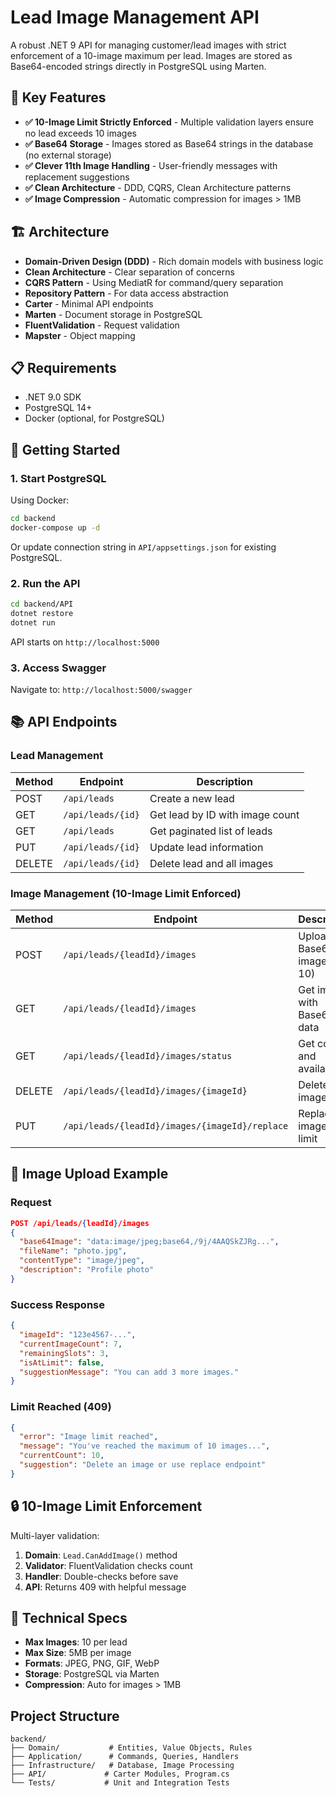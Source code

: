 # Lead Image Management API

A robust .NET 9 API for managing customer/lead images with strict enforcement of a 10-image maximum per lead. Images are stored as Base64-encoded strings directly in PostgreSQL using Marten.

## 🎯 Key Features

- **✅ 10-Image Limit Strictly Enforced** - Multiple validation layers ensure no lead exceeds 10 images
- **✅ Base64 Storage** - Images stored as Base64 strings in the database (no external storage)
- **✅ Clever 11th Image Handling** - User-friendly messages with replacement suggestions
- **✅ Clean Architecture** - DDD, CQRS, Clean Architecture patterns
- **✅ Image Compression** - Automatic compression for images > 1MB

## 🏗️ Architecture

- **Domain-Driven Design (DDD)** - Rich domain models with business logic
- **Clean Architecture** - Clear separation of concerns
- **CQRS Pattern** - Using MediatR for command/query separation
- **Repository Pattern** - For data access abstraction
- **Carter** - Minimal API endpoints
- **Marten** - Document storage in PostgreSQL
- **FluentValidation** - Request validation
- **Mapster** - Object mapping

## 📋 Requirements

- .NET 9.0 SDK
- PostgreSQL 14+
- Docker (optional, for PostgreSQL)

## 🚀 Getting Started

### 1. Start PostgreSQL

Using Docker:
```bash
cd backend
docker-compose up -d
```

Or update connection string in `API/appsettings.json` for existing PostgreSQL.

### 2. Run the API

```bash
cd backend/API
dotnet restore
dotnet run
```

API starts on `http://localhost:5000`

### 3. Access Swagger

Navigate to: `http://localhost:5000/swagger`

## 📚 API Endpoints

### Lead Management

| Method | Endpoint | Description |
|--------|----------|-------------|
| POST | `/api/leads` | Create a new lead |
| GET | `/api/leads/{id}` | Get lead by ID with image count |
| GET | `/api/leads` | Get paginated list of leads |
| PUT | `/api/leads/{id}` | Update lead information |
| DELETE | `/api/leads/{id}` | Delete lead and all images |

### Image Management (10-Image Limit Enforced)

| Method | Endpoint | Description |
|--------|----------|-------------|
| POST | `/api/leads/{leadId}/images` | Upload Base64 image (max 10) |
| GET | `/api/leads/{leadId}/images` | Get images with Base64 data |
| GET | `/api/leads/{leadId}/images/status` | Get count and availability |
| DELETE | `/api/leads/{leadId}/images/{imageId}` | Delete an image |
| PUT | `/api/leads/{leadId}/images/{imageId}/replace` | Replace image at limit |

## 📸 Image Upload Example

### Request
```json
POST /api/leads/{leadId}/images
{
  "base64Image": "data:image/jpeg;base64,/9j/4AAQSkZJRg...",
  "fileName": "photo.jpg",
  "contentType": "image/jpeg",
  "description": "Profile photo"
}
```

### Success Response
```json
{
  "imageId": "123e4567-...",
  "currentImageCount": 7,
  "remainingSlots": 3,
  "isAtLimit": false,
  "suggestionMessage": "You can add 3 more images."
}
```

### Limit Reached (409)
```json
{
  "error": "Image limit reached",
  "message": "You've reached the maximum of 10 images...",
  "currentCount": 10,
  "suggestion": "Delete an image or use replace endpoint"
}
```

## 🔒 10-Image Limit Enforcement

Multi-layer validation:
1. **Domain**: `Lead.CanAddImage()` method
2. **Validator**: FluentValidation checks count
3. **Handler**: Double-checks before save
4. **API**: Returns 409 with helpful message

## 🎯 Technical Specs

- **Max Images**: 10 per lead
- **Max Size**: 5MB per image
- **Formats**: JPEG, PNG, GIF, WebP
- **Storage**: PostgreSQL via Marten
- **Compression**: Auto for images > 1MB

## Project Structure
```
backend/
├── Domain/           # Entities, Value Objects, Rules
├── Application/      # Commands, Queries, Handlers
├── Infrastructure/   # Database, Image Processing
├── API/             # Carter Modules, Program.cs
└── Tests/           # Unit and Integration Tests
```